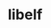 ---
title: "libelf"
layout: cache
categories: [package, develop]
meta: {"compilers": ["apple-clang@=16.0.0", "gcc@=11.4.0"], "num_specs": 3, "num_specs_by_stack": {"developer-tools-darwin": 2, "e4s": 1, "root": 3}, "oss": ["sequoia", "ubuntu22.04"], "platforms": ["darwin", "linux"], "stacks": ["developer-tools-darwin", "e4s", "root"], "targets": ["aarch64", "x86_64_v3"], "versions": ["0.8.13"]}
spec_details: [{"compiler": "gcc@=11.4.0", "hash": "aeyl5oydvo2s7jr65bot3vcfln55wz7m", "os": "ubuntu22.04", "platform": "linux", "size": "-", "stacks": ["e4s", "root"], "target": "x86_64_v3", "variants": ["build_system=autotools"], "versions": ["0.8.13"]}, {"compiler": "apple-clang@=16.0.0", "hash": "aqdqx32ty2gzivr3lei25y7l2auneun2", "os": "sequoia", "platform": "darwin", "size": "-", "stacks": ["developer-tools-darwin", "root"], "target": "aarch64", "variants": ["build_system=autotools"], "versions": ["0.8.13"]}, {"compiler": "apple-clang@=16.0.0", "hash": "j73rkrtqyz3by66zu6za2qqmqywjkmaz", "os": "sequoia", "platform": "darwin", "size": "-", "stacks": ["developer-tools-darwin", "root"], "target": "aarch64", "variants": ["build_system=autotools"], "versions": ["0.8.13"]}]
---